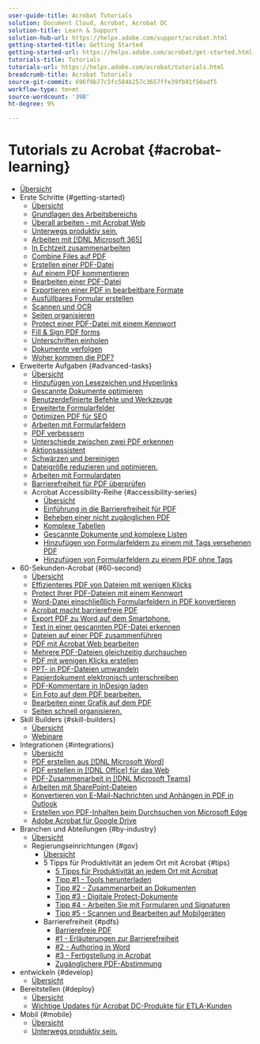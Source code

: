 ```yaml
---
user-guide-title: Acrobat Tutorials
solution: Document Cloud, Acrobat, Acrobat DC
solution-title: Learn & Support
solution-hub-url: https://helpx.adobe.com/support/acrobat.html
getting-started-title: Getting Started
getting-started-url: https://helpx.adobe.com/acrobat/get-started.html
tutorials-title: Tutorials
tutorials-url: https://helpx.adobe.com/acrobat/tutorials.html
breadcrumb-title: Acrobat Tutorials
source-git-commit: 696f9b77c5fc584b257c3657ffe39fb91f50adf5
workflow-type: tm+mt
source-wordcount: '398'
ht-degree: 9%

---
```



# Tutorials zu Acrobat {#acrobat-learning}

+ [Übersicht](overview.md)
+ Erste Schritte {#getting-started}
   + [Übersicht](getting-started/getting-started-overview.md)
   + [Grundlagen des Arbeitsbereichs](getting-started/get-to-know-the-acrobat-dc-interface.md)
   + [Überall arbeiten - mit Acrobat Web](getting-started/acrobatweb.md)
   + [Unterwegs produktiv sein.](getting-started/productivity.md)
   + [Arbeiten mit [!DNL Microsoft 365]](https://experienceleague.adobe.com/docs/document-cloud-learn/acrobat-learning/integrations/integrate-overview.html#microsoft)
   + [In Echtzeit zusammenarbeiten](getting-started/collaborate.md)
   + [Combine Files auf PDF](getting-started/combine-to-pdf.md)
   + [Erstellen einer PDF-Datei](getting-started/create-pdf.md)
   + [Auf einem PDF kommentieren](getting-started/comment-on-pdf-files.md)
   + [Bearbeiten einer PDF-Datei](getting-started/edit-pdf.md)
   + [Exportieren einer PDF in bearbeitbare Formate](getting-started/export-pdf.md)
   + [Ausfüllbares Formular erstellen](getting-started/create-fillable-forms.md)
   + [Scannen und OCR](getting-started/scan-and-ocr.md)
   + [Seiten organisieren](getting-started/organize.md)
   + [Protect einer PDF-Datei mit einem Kennwort](getting-started/password-protect.md)
   + [Fill &amp; Sign PDF forms](getting-started/fill-and-sign.md)
   + [Unterschriften einholen](getting-started/signatures.md)
   + [Dokumente verfolgen](getting-started/track.md)
   + [Woher kommen die PDF?](getting-started/where-do-pdfs-come-from.md)
+ Erweiterte Aufgaben {#advanced-tasks}
   + [Übersicht](advanced-tasks/advanced-tasks-overview.md)
   + [Hinzufügen von Lesezeichen und Hyperlinks](advanced-tasks/bookmarks.md)
   + [Gescannte Dokumente optimieren](advanced-tasks/optimizescan.md)
   + [Benutzerdefinierte Befehle und Werkzeuge](advanced-tasks/custom.md)
   + [Erweiterte Formularfelder](advanced-tasks/advancedforms.md)
   + [Optimizen PDF für SEO](advanced-tasks/optimizeseo.md)
   + [Arbeiten mit Formularfeldern](advanced-tasks/workforms.md)
   + [PDF verbessern](advanced-tasks/enhance.md)
   + [Unterschiede zwischen zwei PDF erkennen](advanced-tasks/compare.md)
   + [Aktionsassistent](advanced-tasks/action.md)
   + [Schwärzen und bereinigen](advanced-tasks/redact.md)
   + [Dateigröße reduzieren und optimieren.](advanced-tasks/reduce.md)
   + [Arbeiten mit Formulardaten](advanced-tasks/formdata.md)
   + [Barrierefreiheit für PDF überprüfen](advanced-tasks/accessibility.md)
   + Acrobat Accessibility-Reihe {#accessibility-series}
      + [Übersicht](advanced-tasks/accessibility-series.md)
      + [Einführung in die Barrierefreiheit für PDF](advanced-tasks/accessibilitysession1.md)
      + [Beheben einer nicht zugänglichen PDF](advanced-tasks/accessibilitysession2.md)
      + [Komplexe Tabellen](advanced-tasks/accessibilitysession3.md)
      + [Gescannte Dokumente und komplexe Listen](advanced-tasks/accessibilitysession4.md)
      + [Hinzufügen von Formularfeldern zu einem mit Tags versehenen PDF](advanced-tasks/accessibilitysession5.md)
      + [Hinzufügen von Formularfeldern zu einem PDF ohne Tags](advanced-tasks/accessibilitysession6.md)
+ 60-Sekunden-Acrobat {#60-second}
   + [Übersicht](60-second/60-second-overview.md)
   + [Effizienteres PDF von Dateien mit wenigen Klicks](60-second/optimize.md)
   + [Protect Ihrer PDF-Dateien mit einem Kennwort](60-second/protect.md)
   + [Word-Datei einschließlich Formularfeldern in PDF konvertieren](60-second/wordform.md)
   + [Acrobat macht barrierefreie PDF](60-second/accessible.md)
   + [Export PDF zu Word auf dem Smartphone.](60-second/exportwordphone.md)
   + [Text in einer gescannten PDF-Datei erkennen](60-second/textrecognition.md)
   + [Dateien auf einer PDF zusammenführen](60-second/combine-to-one-pdf.md)
   + [PDF mit Acrobat Web bearbeiten](60-second/edit.md)
   + [Mehrere PDF-Dateien gleichzeitig durchsuchen](60-second/search.md)
   + [PDF mit wenigen Klicks erstellen](60-second/photo.md)
   + [PPT- in PDF-Dateien umwandeln](60-second/phone.md)
   + [Papierdokument elektronisch unterschreiben](60-second/sign.md)
   + [PDF-Kommentare in InDesign laden](60-second/indesign.md)
   + [Ein Foto auf dem PDF bearbeiten.](60-second/editphoto.md)
   + [Bearbeiten einer Grafik auf dem PDF](60-second/editgraphic.md)
   + [Seiten schnell organisieren.](60-second/organize.md)
+ Skill Builders {#skill-builders}
   + [Übersicht](skill-builder/skill-builder-overview.md)
   + [Webinare](skill-builder/skill-builder-webinars.md)
+ Integrationen {#integrations}
   + [Übersicht](integrate/integrate-overview.md)
   + [PDF erstellen aus [!DNL Microsoft Word]](integrate/createfromword.md)
   + [PDF erstellen in [!DNL Office] für das Web](integrate/createofficeweb.md)
   + [PDF-Zusammenarbeit in [!DNL Microsoft Teams]](integrate/acrobatandteams.md)
   + [Arbeiten mit SharePoint-Dateien](integrate/acrobatandsp.md)
   + [Konvertieren von E-Mail-Nachrichten und Anhängen in PDF in Outlook](integrate/outlook.md)
   + [Erstellen von PDF-Inhalten beim Durchsuchen von Microsoft Edge](integrate/edge.md)
   + [Adobe Acrobat für Google Drive](integrate/acrobatandgoogle.md)
+ Branchen und Abteilungen {#by-industry}
   + [Übersicht](industry/industry-overview.md)
   + Regierungseinrichtungen {#gov}
      + [Übersicht](industry/gov/gov-overview.md)
      + 5 Tipps für Produktivität an jedem Ort mit Acrobat {#tips}
         + [5 Tipps für Produktivität an jedem Ort mit Acrobat](industry/gov/5-tips-for-working-anywhere-with-acrobat-dc-for-government.md)
         + [Tipp #1 - Tools herunterladen](industry/gov/get-your-tools.md)
         + [Tipp #2 - Zusammenarbeit an Dokumenten](industry/gov/collaborate-on-documents.md)
         + [Tipp #3 - Digitale Protect-Dokumente](industry/gov/protect-digital-documents.md)
         + [Tipp #4 - Arbeiten Sie mit Formularen und Signaturen](industry/gov/work-with-forms-and-signatures.md)
         + [Tipp #5 - Scannen und Bearbeiten auf Mobilgeräten](industry/gov/scan-and-edit-on-mobile.md)
      + Barrierefreiheit {#pdfs}
         + [Barrierefreie PDF](industry/gov/making-pdfs-accessible.md)
         + [#1 - Erläuterungen zur Barrierefreiheit](industry/gov/understanding-accessibility.md)
         + [#2 - Authoring in Word](industry/gov/authoring-in-word.md)
         + [#3 - Fertigstellung in Acrobat](industry/gov/finishing-in-acrobat.md)
         + [Zugänglichere PDF-Abstimmung](industry/gov/making-pdf-ballots-accessible.md)
+ entwickeln {#develop}
   + [Übersicht](develop/develop-overview.md)
+ Bereitstellen {#deploy}
   + [Übersicht](deploy/deploy-overview.md)
   + [Wichtige Updates für Acrobat DC-Produkte für ETLA-Kunden](deploy/signentitlementchanges.md)
+ Mobil {#mobile}
   + [Übersicht](mobile/mobile-overview.md)
   + [Unterwegs produktiv sein.](https://experienceleague.adobe.com/docs/document-cloud-learn/acrobat-learning/getting-started/productivity.html)
